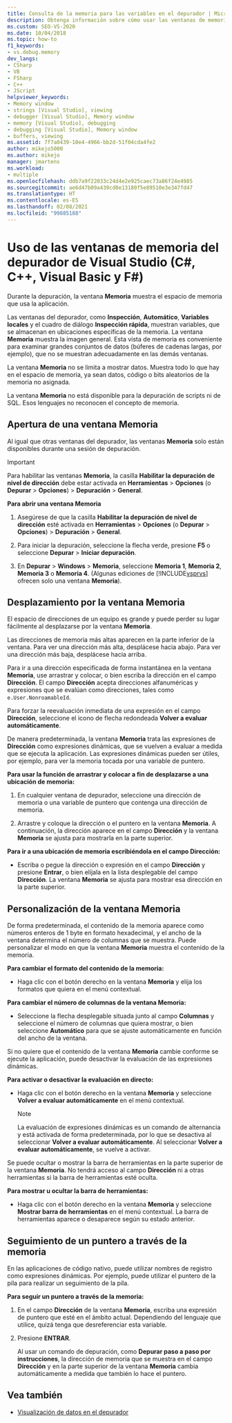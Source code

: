 ```yaml
---
title: Consulta de la memoria para las variables en el depurador | Microsoft Docs
description: Obtenga información sobre cómo usar las ventanas de memoria durante la depuración para ver el espacio de memoria que usa la aplicación. Otras ventanas muestran variables y dónde residen en la memoria.
ms.custom: SEO-VS-2020
ms.date: 10/04/2018
ms.topic: how-to
f1_keywords:
- vs.debug.memory
dev_langs:
- CSharp
- VB
- FSharp
- C++
- JScript
helpviewer_keywords:
- Memory window
- strings [Visual Studio], viewing
- debugger [Visual Studio], Memory window
- memory [Visual Studio], debugging
- debugging [Visual Studio], Memory window
- buffers, viewing
ms.assetid: 7f7a0439-10e4-4966-bb2d-51f04cda4fe2
author: mikejo5000
ms.author: mikejo
manager: jmartens
ms.workload:
- multiple
ms.openlocfilehash: ddb7a9f22033c24d4e2e925caec73a86f24e4985
ms.sourcegitcommit: ae6d47b09a439cd0e13180f5e89510e3e347fd47
ms.translationtype: HT
ms.contentlocale: es-ES
ms.lasthandoff: 02/08/2021
ms.locfileid: "99885188"
---
```

# <a name="use-the-memory-windows-in-the-visual-studio-debugger-c-c-visual-basic-f"></a>Uso de las ventanas de memoria del depurador de Visual Studio (C#, C++, Visual Basic y F#)

Durante la depuración, la ventana **Memoria** muestra el espacio de memoria que usa la aplicación.

Las ventanas del depurador, como **Inspección**, **Automático**, **Variables locales** y el cuadro de diálogo **Inspección rápida**, muestran variables, que se almacenan en ubicaciones específicas de la memoria. La ventana **Memoria** muestra la imagen general. Esta vista de memoria es conveniente para examinar grandes conjuntos de datos (búferes de cadenas largas, por ejemplo), que no se muestran adecuadamente en las demás ventanas.

La ventana **Memoria** no se limita a mostrar datos. Muestra todo lo que hay en el espacio de memoria, ya sean datos, código o bits aleatorios de la memoria no asignada.

La ventana **Memoria** no está disponible para la depuración de scripts ni de SQL. Esos lenguajes no reconocen el concepto de memoria.

## <a name="open-a-memory-window"></a>Apertura de una ventana Memoria

Al igual que otras ventanas del depurador, las ventanas **Memoria** solo están disponibles durante una sesión de depuración.

>[!IMPORTANT]
>Para habilitar las ventanas **Memoria**, la casilla **Habilitar la depuración de nivel de dirección** debe estar activada en **Herramientas** > **Opciones** (o **Depurar** > **Opciones**) > **Depuración** > **General**.

**Para abrir una ventana Memoria**

1. Asegúrese de que la casilla **Habilitar la depuración de nivel de dirección** esté activada en **Herramientas** > **Opciones** (o **Depurar** > **Opciones**) > **Depuración** > **General**.

1. Para iniciar la depuración, seleccione la flecha verde, presione **F5** o seleccione **Depurar** > **Iniciar depuración**.

2. En **Depurar** > **Windows** > **Memoria**, seleccione **Memoria 1**, **Memoria 2**, **Memoria 3** o **Memoria 4**. (Algunas ediciones de [!INCLUDE[vsprvs](../code-quality/includes/vsprvs_md.md)] ofrecen solo una ventana **Memoria**).

## <a name="move-around-in-the-memory-window"></a>Desplazamiento por la ventana Memoria

El espacio de direcciones de un equipo es grande y puede perder su lugar fácilmente al desplazarse por la ventana **Memoria**.

Las direcciones de memoria más altas aparecen en la parte inferior de la ventana. Para ver una dirección más alta, desplácese hacia abajo. Para ver una dirección más baja, desplácese hacia arriba.

Para ir a una dirección especificada de forma instantánea en la ventana **Memoria**, use arrastrar y colocar, o bien escriba la dirección en el campo **Dirección**. El campo **Dirección** acepta direcciones alfanuméricas y expresiones que se evalúan como direcciones, tales como `e.User.NonroamableId`.

Para forzar la reevaluación inmediata de una expresión en el campo **Dirección**, seleccione el icono de flecha redondeada **Volver a evaluar automáticamente**.

De manera predeterminada, la ventana **Memoria** trata las expresiones de **Dirección** como expresiones dinámicas, que se vuelven a evaluar a medida que se ejecuta la aplicación. Las expresiones dinámicas pueden ser útiles, por ejemplo, para ver la memoria tocada por una variable de puntero.

**Para usar la función de arrastrar y colocar a fin de desplazarse a una ubicación de memoria:**

1. En cualquier ventana de depurador, seleccione una dirección de memoria o una variable de puntero que contenga una dirección de memoria.

2. Arrastre y coloque la dirección o el puntero en la ventana **Memoria**. A continuación, la dirección aparece en el campo **Dirección** y la ventana **Memoria** se ajusta para mostrarla en la parte superior.

**Para ir a una ubicación de memoria escribiéndola en el campo Dirección:**

- Escriba o pegue la dirección o expresión en el campo **Dirección** y presione **Entrar**, o bien elíjala en la lista desplegable del campo **Dirección**. La ventana **Memoria** se ajusta para mostrar esa dirección en la parte superior.

## <a name="customize-the-memory-window"></a>Personalización de la ventana Memoria

De forma predeterminada, el contenido de la memoria aparece como números enteros de 1 byte en formato hexadecimal, y el ancho de la ventana determina el número de columnas que se muestra. Puede personalizar el modo en que la ventana **Memoria** muestra el contenido de la memoria.

**Para cambiar el formato del contenido de la memoria:**

- Haga clic con el botón derecho en la ventana **Memoria** y elija los formatos que quiera en el menú contextual.

**Para cambiar el número de columnas de la ventana Memoria:**

- Seleccione la flecha desplegable situada junto al campo **Columnas** y seleccione el número de columnas que quiera mostrar, o bien seleccione **Automático** para que se ajuste automáticamente en función del ancho de la ventana.

Si no quiere que el contenido de la ventana **Memoria** cambie conforme se ejecute la aplicación, puede desactivar la evaluación de las expresiones dinámicas.

**Para activar o desactivar la evaluación en directo:**

- Haga clic con el botón derecho en la ventana **Memoria** y seleccione **Volver a evaluar automáticamente** en el menú contextual.

  >[!NOTE]
  >La evaluación de expresiones dinámicas es un comando de alternancia y está activada de forma predeterminada, por lo que se desactiva al seleccionar **Volver a evaluar automáticamente**. Al seleccionar **Volver a evaluar automáticamente**, se vuelve a activar.

Se puede ocultar o mostrar la barra de herramientas en la parte superior de la ventana **Memoria**. No tendrá acceso al campo **Dirección** ni a otras herramientas si la barra de herramientas esté oculta.

**Para mostrar u ocultar la barra de herramientas:**

- Haga clic con el botón derecho en la ventana **Memoria** y seleccione **Mostrar barra de herramientas** en el menú contextual. La barra de herramientas aparece o desaparece según su estado anterior.

## <a name="follow-a-pointer-through-memory"></a>Seguimiento de un puntero a través de la memoria

En las aplicaciones de código nativo, puede utilizar nombres de registro como expresiones dinámicas. Por ejemplo, puede utilizar el puntero de la pila para realizar un seguimiento de la pila.

**Para seguir un puntero a través de la memoria:**

1. En el campo **Dirección** de la ventana **Memoria**, escriba una expresión de puntero que esté en el ámbito actual. Dependiendo del lenguaje que utilice, quizá tenga que desreferenciar esta variable.

2. Presione **ENTRAR**.

   Al usar un comando de depuración, como **Depurar paso a paso por instrucciones**, la dirección de memoria que se muestra en el campo **Dirección** y en la parte superior de la ventana **Memoria** cambia automáticamente a medida que también lo hace el puntero.

## <a name="see-also"></a>Vea también
- [Visualización de datos en el depurador](../debugger/viewing-data-in-the-debugger.md)